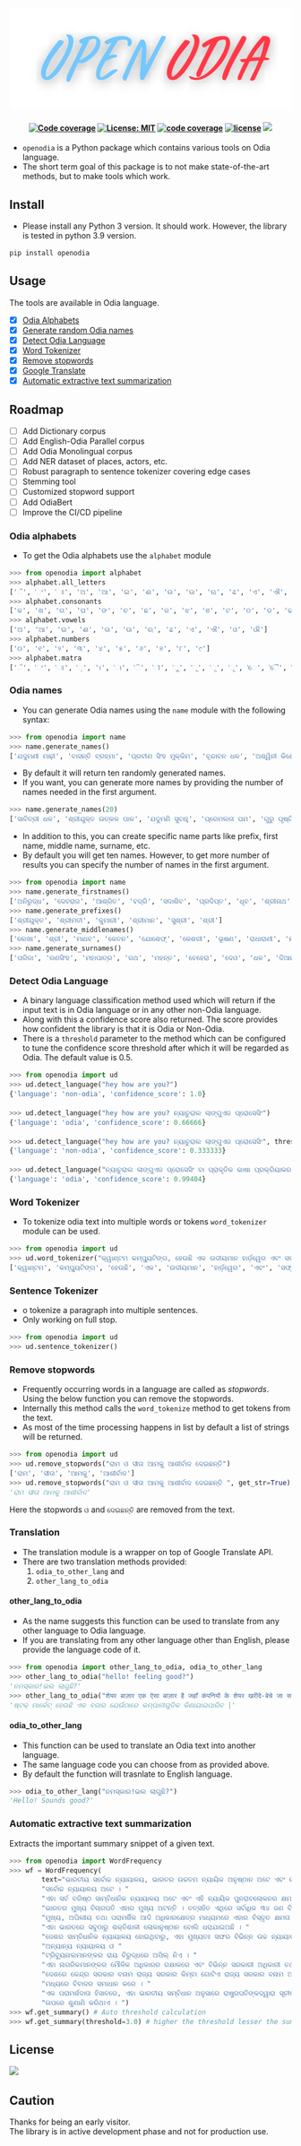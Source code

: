 ![image](docs/cover-pic.png)

<h4 align="center">
  <a href="https://github.com/soumendrak/openodia/actions/workflows/codecov.yml"><img alt="Code coverage" src="https://github.com/soumendrak/openodia/actions/workflows/codecov.yml/badge.svg"></a>
  <a href="https://github.com/psf/black/blob/main/LICENSE"><img alt="License: MIT" src="https://black.readthedocs.io/en/stable/_static/license.svg"></a>
  <a href="https://codecov.io/gh/soumendrak/openodia"><img alt="code coverage" src="https://codecov.io/gh/soumendrak/openodia/branch/main/graph/badge.svg?token=1TOQIKGDQ2"/></a>
  <a href="https://app.fossa.com/projects/git%2Bgithub.com%2Fsoumendrak%2Fopenodia?ref=badge_shield" alt="FOSSA Status"><img src="https://app.fossa.com/api/projects/git%2Bgithub.com%2Fsoumendrak%2Fopenodia.svg?type=shield" alt="license"/></a>
  <a href="https://pepy.tech/project/openodia" alt="downloads"><img src="https://static.pepy.tech/personalized-badge/openodia?period=total&units=none&left_color=black&right_color=orange&left_text=Downloads"/></a>
</h4>

- `openodia` is a Python package which contains various tools on Odia language.
- The short term goal of this package is to not make state-of-the-art methods, but to make tools which work.

## Install

- Please install any Python 3 version. It should work. However, the library is tested in python 3.9 version.

```bash
pip install openodia
```

## Usage

The tools are available in Odia language.

- [x] [Odia Alphabets](#odia-alphabets)
- [x] [Generate random Odia names](#odia-names)
- [x] [Detect Odia Language](#detect-odia-language)
- [x] [Word Tokenizer](#word-tokenizer)
- [x] [Remove stopwords](#remove-stopwords)
- [x] [Google Translate](#translation)
- [x] [Automatic extractive text summarization](#automatic-extractive-text-summarization)

## Roadmap

- [ ] Add Dictionary corpus
- [ ] Add English-Odia Parallel corpus
- [ ] Add Odia Monolingual corpus
- [ ] Add NER dataset of places, actors, etc. 
- [ ] Robust paragraph to sentence tokenizer covering edge cases
- [ ] Stemming tool
- [ ] Customized stopword support
- [ ] Add OdiaBert
- [ ] Improve the CI/CD pipeline

### Odia alphabets 

- To get the Odia alphabets use the `alphabet` module

``` python
>>> from openodia import alphabet
>>> alphabet.all_letters
['ଁ', 'ଂ', 'ଃ', 'ଅ', 'ଆ', 'ଇ', 'ଈ', 'ଉ', 'ଊ', 'ଋ', 'ଌ', 'ଏ', 'ଐ', 'ଓ', 'ଔ', 'କ', 'ଖ', 'ଗ', 'ଘ', 'ଙ', 'ଚ', 'ଛ', 'ଜ', 'ଝ', 'ଞ', 'ଟ', 'ଠ', 'ଡ', 'ଢ', 'ଣ', 'ତ', 'ଥ', 'ଦ', 'ଧ', 'ନ', 'ପ', 'ଫ', 'ବ', 'ଭ', 'ମ', 'ଯ', 'ର', 'ଲ', 'ଳ', 'ଵ', 'ଶ', 'ଷ', 'ସ', 'ହ', '଼', 'ଽ', 'ା', 'ି', 'ୀ', 'ୁ', 'ୂ', 'ୃ', 'ୄ', 'େ', 'ୈ', 'ୋ', 'ୌ', '୍', 'ୖ', 'ୗ', 'ଡ଼', 'ଢ଼', 'ୟ', 'ୠ', 'ୡ', 'ୢ', 'ୣ', '୦', '୧', '୨', '୩', '୪', '୫', '୬', '୭', '୮', '୯', '୰', 'ୱ', '୲']
>>> alphabet.consonants
['କ', 'ଖ', 'ଗ', 'ଘ', 'ଙ', 'ଚ', 'ଛ', 'ଜ', 'ଝ', 'ଞ', 'ଟ', 'ଠ', 'ଡ', 'ଢ', 'ଣ', 'ତ', 'ଥ', 'ଦ', 'ଧ', 'ନ', 'ପ', 'ଫ', 'ବ', 'ଭ', 'ମ', 'ଯ', 'ର', 'ଲ', 'ଳ', 'ଵ', 'ଶ', 'ଷ', 'ସ', 'ହ']
>>> alphabet.vowels
['ଅ', 'ଆ', 'ଇ', 'ଈ', 'ଉ', 'ଊ', 'ଋ', 'ଌ', 'ଏ', 'ଐ', 'ଓ', 'ଔ']
>>> alphabet.numbers
['୦', '୧', '୨', '୩', '୪', '୫', '୬', '୭', '୮', '୯']
>>> alphabet.matra
['ଁ', 'ଂ', 'ଃ', '଼', 'ଽ', 'ା', 'ି', 'ୀ', 'ୁ', 'ୂ', 'ୃ', 'ୄ', 'େ', 'ୈ', 'ୋ', 'ୌ', '୍', 'ୖ', 'ୗ', '୰', 'ୱ', '୲']
```

### Odia names

- You can generate Odia names using the `name` module with the following syntax:

``` python
>>> from openodia import name
>>> name.generate_names()
['ଯଦୁମଣୀ ମାଢ଼ୀ', 'ବାସନ୍ତି ବ୍ରହ୍ମା', 'ପ୍ରବୀଣ ସିଂହ ମୁକ୍କିମ', 'ବୃନ୍ଦାବନ ଧଳ', 'ଅଶ୍ୱିନୀ କିଶୋର ଜଗଦେବ', 'ଶ୍ରୀଯୁକ୍ତ ଇରାଶିଷ ସେଠୀ', 'କୁମାରୀ ସୁମନ ସିଂଦେଓ', 'ସଲିଲ ଅଲ୍ଲୀ ଛତ୍ରିଆ', 'ଦିବାକରନାଥ ରାଧାରାଣୀ ଆଚାର୍ଯ୍ୟ', 'ଦୁର୍ଗା ସୁନ୍ଦରସୁର୍ଯ୍ୟା ପୁଟୀ']
```
- By default it will return ten randomly generated names. 
- If you want, you can generate more names by providing the number of names needed in the first argument.

``` python
>>> name.generate_names(20)
['ସାବିତ୍ରୀ ଧଳ', 'ଶ୍ରୀଯୁକ୍ତ ଉତ୍କଳ ପାଳ', 'ଯଦୁମଣି ସୁବାହୁ', 'ପ୍ରେମଲତା ପମ', 'ଗୁରୁ ପୃଷ୍ଟି', 'ଗୀତା ଦାସବର୍ମା', 'କୁମାରୀ ଦୁର୍ଗା ବ୍ରହ୍ମା', 'କୁମାରୀ ପୁପୁଲ ହେମ୍ବ୍ରମ', 'ମକର ସାଇ', 'ଲକ୍ଷ୍ମୀକାନ୍ତ ନନ୍ଦି', 'ଶ୍ରୀ ଦୀନବନ୍ଧୁ ଲୋକ', 'କୁମାରୀ ଜିନା ଗଜପତି', 'ମୃଣାଳ ଭୂଷଣ ଛତ୍ରିଆ', 'ସୁଧାଂଶୁମାଳିନୀ ସିଂହ ସାଲୁଜା', 'ସୁଧାଂଶୁମାଳିନୀ ମହାନନ୍ଦ', 'ସୁମନୀ ନାଥ', 'କୁମାରୀ ନୀତୁ ହିକ୍କା', 'ଶ୍ରୀମତୀ ଲୀଳା କାଡାମ୍', 'ସନାତନ କୁଅଁର', 'କୁମାରୀ କବି ଦାସନାୟକ']
```
- In addition to this, you can create specific name parts like prefix, first name, middle name, surname, etc.
- By default you will get ten names. However, to get more number of results you can specify the number of names in the first argument.

``` python
>>> from openodia import name
>>> name.generate_firstnames()
['ଅନିରୁଦ୍ଧ', 'ଦେବରାଜ', 'ଆଶ୍ରିତ', 'ବଦ୍ରି', 'ସଦାଶିବ', 'ପ୍ରଦିପ୍ତ', 'ଧୃବ', 'ଶ୍ରୀନାଥ', 'ସ୍ନିତି', 'ପ୍ରକୃତି']
>>> name.generate_prefixes()
['ଶ୍ରୀଯୁକ୍ତ', 'ଶ୍ରୀମତୀ', 'କୁମାରୀ', 'ଶ୍ରୀମାନ', 'ସୁଶ୍ରୀ', 'ଶ୍ରୀ']
>>> name.generate_middlenames()
['ଲେଖା', 'ଶ୍ରୀ', 'ମାଧବ', 'କେତନ', 'ଯୋଶେଫ୍', 'କେଶରୀ', 'ଭୂଷଣ', 'ରାଧାରାଣୀ', 'ମାନସିଂହ', 'କିଶୋର']
>>> name.generate_surnames()
['ପରିଜା', 'ରଣସିଂହ', 'ମହାପାତ୍ର', 'ରଥ', 'ମହନ୍ତ', 'ବେହେରା', 'ଦେଓ', 'ଧଳ', 'ଦିଆନ', 'ହିମିରିକା']
```

### Detect Odia Language

- A binary language classification method used which will return if the input text is in Odia language or in any other non-Odia language. 
- Along with this a confidence score also returned. The score provides how confident the library is that it is Odia or Non-Odia.
- There is a `threshold` parameter to the method which can be configured to tune the confidence score threshold after which it will be regarded as Odia. The default value is 0.5.

```python
>>> from openodia import ud
>>> ud.detect_language("hey how are you?")
{'language': 'non-odia', 'confidence_score': 1.0}

>>> ud.detect_language("hey how are you? ନ୍ୟାଚୁରାଲ ଲାଙ୍ଗୁଏଜ ପ୍ରୋସେସିଂ")
{'language': 'odia', 'confidence_score': 0.66666}

>>> ud.detect_language("hey how are you? ନ୍ୟାଚୁରାଲ ଲାଙ୍ଗୁଏଜ ପ୍ରୋସେସିଂ", threshold=0.7)
{'language': 'non-odia', 'confidence_score': 0.333333}

>>> ud.detect_language("ନ୍ୟାଚୁରାଲ ଲାଙ୍ଗୁଏଜ ପ୍ରୋସେସିଂ ବା ପ୍ରାକୃତିକ ଭାଷା ପ୍ରକ୍ରିୟାକରଣ କଂପ୍ୟୁଟର ବିଜ୍ଞାନ ଏବଂ ଆର୍ଟିଫିସିଆଲ ଇଣ୍ଟେଲିଜେନ୍ସର ସେହି ବିଭାଗକୁ କୁହାଯ ାଏ ଯାହା ମନୁଷ୍ୟର ଭାଷାଗୁଡ଼ିକ ସହ କମ୍ପ୍ୟୁଟରର କଥାବାର୍ତ୍ତାକୁ ବୁଝାଇଥାଏ। ")
{'language': 'odia', 'confidence_score': 0.99404}
```
### Word Tokenizer

- To tokenize odia text into multiple words or tokens `word_tokenizer` module can be used.

```python
>>> from openodia import ud
>>> ud.word_tokenizer("କ୍ୱାଣ୍ଟମ କମ୍ପ୍ୟୁଟିଙ୍ଗ, ହେଉଛି ଏକ ଉଦୀୟମାନ ହାର୍ଡ଼ୱେର ଏବଂ ସଫ୍ଟୱେରର ପ୍ରଯୁକ୍ତିବିଦ୍ୟା, ଯାହା କଠିନ ଗାଣିତିକ ସମସ୍ୟାଗୁଡ଼ିକର ସମାଧାନ ପାଇଁ ଉପ-ପାରମାଣବିକ ଘଟଣାଗୁଡ଼ିକର ଉପଯୋଗ କରିଥାଏ ।[୧]")
['କ୍ୱାଣ୍ଟମ', 'କମ୍ପ୍ୟୁଟିଙ୍ଗ', 'ହେଉଛି', 'ଏକ', 'ଉଦୀୟମାନ', 'ହାର୍ଡ଼ୱେର', 'ଏବଂ', 'ସଫ୍ଟୱେରର', 'ପ୍ରଯୁକ୍ତିବିଦ୍ୟା', 'ଯାହା', 'କଠିନ', 'ଗାଣିତିକ', 'ସମସ୍ୟାଗୁଡ଼ିକର', 'ସମାଧାନ', 'ପାଇଁ', 'ଉପ', 'ପାରମାଣବିକ', 'ଘଟଣାଗୁଡ଼ିକର', 'ଉପଯୋଗ', 'କରିଥାଏ', '।', '୧']
```

### Sentence Tokenizer

- o tokenize a paragraph into multiple sentences.
- Only working on full stop.

```python
>>> from openodia import ud
>>> ud.sentence_tokenizer()
```

### Remove stopwords

- Frequently occurring words in a language are called as _stopwords_. Using the below function you can remove the stopwords.
- Internally this method calls the `word_tokenize` method to get tokens from the text.
- As most of the time processing happens in list by default a list of strings will be returned.

```python
>>> from openodia import ud
>>> ud.remove_stopwords("ରାମ ଓ ସୀତା ଆମକୁ ଆଶୀର୍ବାଦ ଦେଇଛନ୍ତି")
['ରାମ', 'ସୀତା', 'ଆମକୁ', 'ଆଶୀର୍ବାଦ']
>>> ud.remove_stopwords("ରାମ ଓ ସୀତା ଆମକୁ ଆଶୀର୍ବାଦ ଦେଇଛନ୍ତି ", get_str=True)
'ରାମ ସୀତା ଆମକୁ ଆଶୀର୍ବାଦ'
```
Here the stopwords `ଓ` and `ଦେଇଛନ୍ତି` are removed from the text.

### Translation

- The translation module is a wrapper on top of Google Translate API.
- There are two translation methods provided:
    1. `odia_to_other_lang` and
    2. `other_lang_to_odia`

#### other_lang_to_odia

- As the name suggests this function can be used to translate from any other language to Odia language.
- If you are translating from any other language other than English, please provide the language code of it.

```python
>>> from openodia import other_lang_to_odia, odia_to_other_lang
>>> other_lang_to_odia("hello! feeling good?")
'ନମସ୍କାର!ଭଲ ଲାଗୁଛି?'
>>> other_lang_to_odia("शेयर बाज़ार एक ऐसा बाज़ार है जहाँ कंपनियों के शेयर खरीदे-बेचे जा सकते हैं।", source_language="hi")
'ଷ୍ଟକ୍ ମାର୍କେଟ୍ ହେଉଛି ଏକ ବଜାର ଯେଉଁଠାରେ କମ୍ପାନୀଗୁଡିକ କିଣାଯାଇପାରିବ |'
```

#### odia_to_other_lang

- This function can be used to translate an Odia text into another language.
- The same language code you can choose from as provided above.
- By default the function will trasnlate to English language.

```python
>>> odia_to_other_lang("ନମସ୍କାର!ଭଲ ଲାଗୁଛି?")
'Hello! Sounds good?'
```
### Automatic extractive text summarization

Extracts the important summary snippet of a given text.

```python
>>> from openodia import WordFrequency
>>> wf = WordFrequency(
        text="ଭାରତୀୟ ସର୍ବୋଚ୍ଚ ନ୍ୟାୟାଳୟ, ଭାରତର ଉଚ୍ଚତମ ନ୍ୟାୟିକ ଅନୁଷ୍ଠାନ ଅଟେ ଏବଂ ଭାରତୀୟ ସମ୍ବିଧାନ ଅଧୀନସ୍ଥ "
        "ସର୍ବୋଚ୍ଚ ନ୍ୟାୟାଳୟ ଅଟେ । "
        "ଏହା ସର୍ବ ବରିଷ୍ଠ ସାମ୍ବିଧାନିକ ନ୍ୟାୟାଳୟ ଅଟେ ଏବଂ ଏହି ନ୍ୟାୟିକ ପୁନରାବଲୋକନର କ୍ଷମତା ରହିଛି । "
        "ଭାରତର ମୁଖ୍ୟ ବିଚାରପତି ଏହାର ମୁଖ୍ୟ ଅଟନ୍ତି । ତତ୍ସହିତ ଏଥିରେ ସର୍ବାଧିକ ୩୪ ଜଣ ବିଚାରପତି ଅଛନ୍ତି । "
        "ମୁଖ୍ୟ, ଅପିଲୀୟ ତଥା ପରାମର୍ଶିକ ଆଦି ଅଧିକାରକ୍ଷେତ୍ର ମାଧ୍ୟମରେ ଏହାର ବିସ୍ତୃତ କ୍ଷମତା ରହିଛି । "
        "ଏହା ଭାରତରେ ସବୁଠାରୁ ଶକ୍ତିଶାଳୀ ଲୋକାନୁଷ୍ଠାନ ବୋଲି ଧରାଯାଇଅଛି । "
        "ଦେଶର ସାମ୍ବିଧାନିକ ନ୍ୟାୟାଳୟ ହୋଇଥିବାରୁ, ଏହା ମୁଖ୍ୟତଃ ସଙ୍ଘର ବିଭିନ୍ନ ଉଚ୍ଚ ନ୍ୟାୟାଳୟ ତଥା "
        "ଅନ୍ୟାନ୍ୟ ନ୍ୟାୟାଳୟ ଓ "
        "ଟ୍ରିବ୍ୟୁନାଲମାନଙ୍କର ରାୟ ବିରୁଦ୍ଧରେ ଅପିଲ୍ ନିଏ । "
        "ଏହା ନାଗରିକମାନଙ୍କର ମୌଳିକ ଅଧିକାରର ରକ୍ଷାକରେ ଏବଂ ବିଭିନ୍ନ ସରକାରୀ ଅଧିକାରୀ ତଥା "
        "ଦେଶରେ କେନ୍ଦ୍ର ସରକାର ବନାମ ରାଜ୍ୟ ସରକାର କିମ୍ବା ଗୋଟିଏ ରାଜ୍ୟ ସରକାର ବନାମ ଅନ୍ୟ ରାଜ୍ୟ ସରକାର "
        "ମଧ୍ୟରେ ବିବାଦର ସମାଧାନ କରେ । "
        "ଏକ ପରାମର୍ଶଦାତା ହିସାବରେ, ଏହା ଭାରତୀୟ ସମ୍ବିଧାନ ଅନୁସାରେ ରାଷ୍ଟ୍ରପତିଙ୍କଦ୍ୱାରା ସୂଚୀତ ବିଭିନ୍ନ ବିଷୟବସ୍ତୁ "
        "ଉପରେ ଶୁଣାଣି କରିଥାଏ । ")
>>> wf.get_summary() # Auto threshold calculation
>>> wf.get_summary(threshold=3.0) # higher the threshold lesser the summary text
```

## License

<a align="center">
<a href="https://app.fossa.com/projects/git%2Bgithub.com%2Fsoumendrak%2Fopenodia?ref=badge_large" alt="FOSSA Status"><img src="https://app.fossa.com/api/projects/git%2Bgithub.com%2Fsoumendrak%2Fopenodia.svg?type=large"/></a>
</a>

## Caution

Thanks for being an early visitor.  
The library is in active development phase and not for production use.
